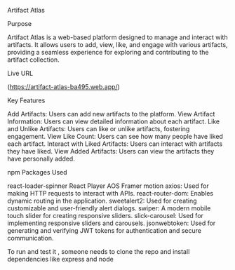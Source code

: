 Artifact Atlas

Purpose

Artifact Atlas is a web-based platform designed to manage and interact with artifacts. It allows users to add, view, like, and engage with various artifacts, providing a seamless experience for exploring and contributing to the artifact collection.

Live URL

(https://artifact-atlas-ba495.web.app/)

Key Features

Add Artifacts: Users can add new artifacts to the platform.
View Artifact Information: Users can view detailed information about each artifact.
Like and Unlike Artifacts: Users can like or unlike artifacts, fostering engagement.
View Like Count: Users can see how many people have liked each artifact.
Interact with Liked Artifacts: Users can interact with artifacts they have liked.
View Added Artifacts: Users can view the artifacts they have personally added.

npm Packages Used


react-loader-spinner
React Player
AOS 
Framer motion
axios: Used for making HTTP requests to interact with APIs.
react-router-dom: Enables dynamic routing in the application.
sweetalert2: Used for creating customizable and user-friendly alert dialogs.
swiper: A modern mobile touch slider for creating responsive sliders.
slick-carousel: Used for implementing responsive sliders and carousels.
jsonwebtoken: Used for generating and verifying JWT tokens for authentication and secure communication.

To run and test it , someone needs to clone the repo and install dependencies like  express and node 